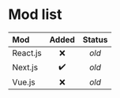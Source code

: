 # Mod list

| Mod      |       Added        | Status |
|:---------|:------------------:|:------:|
| React.js |        :x:         | *old*  |
| Next.js  | :heavy_check_mark: | *old*  |
| Vue.js   |        :x:         | *old*  |